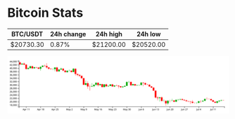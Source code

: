 # Bitcoin Stats

BTC/USDT|24h change|24h high|24h low|
|---|---|---|---|
|$20730.30|0.87%|$21200.00|$20520.00|

<img src="./chart.svg">
